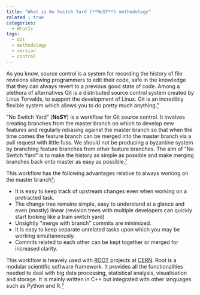 ```yaml
---
title: "What is No Switch Yard (**NoSY**) methodology"
related : true
categories:
  - WhatIs
tags: 
  - Git
  - methodology
  - version
  - control
---
```


As you know, source control is a system for recording the history of file
revisions allowing programmers to edit their code, safe in the knowledge that
they can always revert to a previous good state of code. Among a plethora of
alternatives Git is a distributed source control system created by Linus
Torvalds, to support the development of Linux. Git is an incredibly flexible
system which allows you to do pretty much anything.[¹]

"No Switch Yard" (**NoSY**) is a workflow for Git source control. It involves
creating branches from the master branch on which to develop new features and
regularly rebasing against the master branch so that when the time comes the
feature branch can be merged into the master branch via a pull request with
little fuss. We should not be producing a byzantine system by branching feature
branches from other feature branches. The aim of “No Switch Yard” is to make the
history as simple as possible and make merging branches back onto master as easy
as possible.[¹]

This workflow has the following advantages relative to always working on the master branch[²]:

- It is easy to keep track of upstream changes even when working on a protracted
  task.
- The change tree remains simple, easy to understand at a glance and even
  (mostly) linear (revision trees with multiple developers can quickly start
  looking like a train switch yard)
- Unsightly "merge with branch" commits are minimized.
- It is easy to keep separate unrelated tasks upon which you may be working
  simultaneously.
- Commits related to each other can be kept together or merged for increased
  clarity.

This workflow is heavely used with [ROOT](https://root.cern.ch/) projects at
[CERN](https://home.cern/). Root is a modular scientific software framework. It provides all the
functionalities needed to deal with big data processing, statistical analysis,
visualisation and storage. It is mainly written in C++ but integrated with other
languages such as Python and R.[³]

[¹]: <https://scraperwiki.com/2013/10/git/>
[²]: <https://cdcvs.fnal.gov/redmine/projects/cet-is-public/wiki/GitTipsAndTricks>
[³]: <https://root.cern.ch/suggested-work-flow-distributed-projects-nosy>


